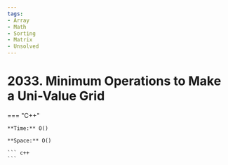 ```yaml
---
tags:
- Array
- Math
- Sorting
- Matrix
- Unsolved
---
```



# 2033. Minimum Operations to Make a Uni-Value Grid

=== "C++"

    **Time:** O()

    **Space:** O()

    ``` c++
    ```